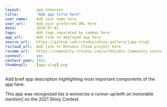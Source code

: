 ```yaml
---
layout:       app-showcase
title:        "Add app title here"
user_name:    Add your name here
user_url:     Add your preferred URL here
date:         2020-07-01
tags:         Add tags separated by commas here
app_url:      Add link to deployed app here
source_url:   https://github.com/rstudio/shiny-gallery/[app-slug]
rscloud_url:  Add link to RStudio Cloud project here
rscomm_url:   https://community.rstudio.com/u/[RStudio Community username]
contest:      yes
contest-year: 2021
thumbnail:    [app-slug].png
---
```


Add brief app description highlighting most important components of the app here.

This app was recognized _[as a winner/as a runner up/with an honorable mention]_ on the 2021 Shiny Contest.